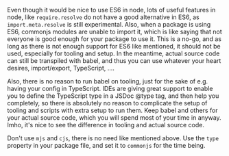 Even though it would be nice to use ES6 in node, lots of useful features in node, like `require.resolve` do not have a good alternative in ES6, as `import.meta.resolve` is still experimental. Also, when a package is using ES6, commonjs modules are unable to import it, which is like saying that not everyone is good enough for your package to use it. This is a no-go, and as long as there is not enough support for ES6 like mentioned, it should not be used, especially for tooling and setup. In the meantime, actual source code can still be transpiled with babel, and thus you can use whatever your heart desires, import/export, TypeScript, ....

Also, there is no reason to run babel on tooling, just for the sake of e.g. having your config in TypeScript. IDEs are giving great support to enable you to define the TypeScript type in a JSDoc @type tag, and then help you completely, so there is absolutely no reason to complicate the setup of tooling and scripts with extra setup to run them. Keep babel and others for your actual source code, which you will spend most of your time in anyway. Imho, it's nice to see the difference in tooling and actual source code.

Don't use `mjs` and `cjs`, there is no need like mentioned above. Use the `type` property in your package file, and set it to `commonjs` for the time being.